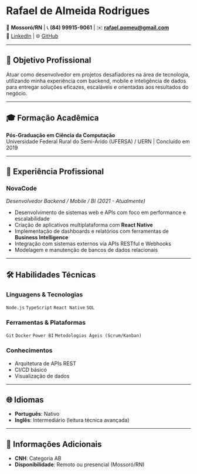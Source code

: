 # Rafael de Almeida Rodrigues

📍 **Mossoró/RN** | 📞 **(84) 99915-9061** | ✉️ **rafael.pomeu@gmail.com**  
🔗 [LinkedIn](https://linkedin.com/in/rafael-rodrigues-04184757) | 🌐 [GitHub](https://github.com/seu-usuario)  

---

## 🎯 Objetivo Profissional  
Atuar como desenvolvedor em projetos desafiadores na área de tecnologia, utilizando minha experiência com backend, mobile e inteligência de dados para entregar soluções eficazes, escaláveis e orientadas aos resultados do negócio.

---

## 🎓 Formação Acadêmica  
**Pós-Graduação em Ciência da Computação**  
Universidade Federal Rural do Semi-Árido (UFERSA) / UERN | Concluído em 2019  

---

## 💼 Experiência Profissional  

### **NovaCode**  
*Desenvolvedor Backend / Mobile / BI (2021 - Atualmente)*  
- Desenvolvimento de sistemas web e APIs com foco em performance e escalabilidade  
- Criação de aplicativos multiplataforma com **React Native**  
- Implementação de dashboards e relatórios com ferramentas de **Business Intelligence**  
- Integração com sistemas externos via APIs RESTful e Webhooks  
- Modelagem e manutenção de bancos de dados relacionais  

---

## 🛠️ Habilidades Técnicas  

### **Linguagens & Tecnologias**  
`Node.js` `TypeScript` `React Native` `SQL`

### **Ferramentas & Plataformas**  
`Git` `Docker` `Power BI` `Metodologias Ágeis (Scrum/Kanban)`  

### **Conhecimentos**  
- Arquitetura de APIs REST  
- CI/CD básico  
- Visualização de dados  

---

## 🌐 Idiomas  
- **Português**: Nativo  
- **Inglês**: Intermediário (leitura técnica avançada)  

---

## 🚗 Informações Adicionais  
- **CNH**: Categoria AB  
- **Disponibilidade**: Remoto ou presencial (Mossoró/RN)  
